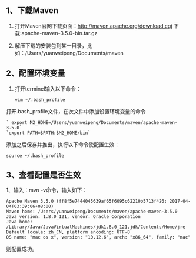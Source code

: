 ## 1、下载Maven
1. 打开Maven官网下载页面：http://maven.apache.org/download.cgi
下载:apache-maven-3.5.0-bin.tar.gz

2. 解压下载的安装包到某一目录，比如：/Users/yuanweipeng/Documents/maven

## 2、配置环境变量
1. 打开terminel输入以下命令：

  	`vim ~/.bash_profile` 
  	
  打开.bash_profile文件，在次文件中添加设置环境变量的命令

	` export M2_HOME=/Users/yuanweipeng/Documents/maven/apache-maven-3.5.0`  
	`export PATH=$PATH:$M2_HOME/bin`  

添加之后保存并推出，执行以下命令使配置生效：  

`source ~/.bash_profile`

## 3、查看配置是否生效
1、输入：mvn -v命令，输入如下：
    
    Apache Maven 3.5.0 (ff8f5e7444045639af65f6095c62210b5713f426; 2017-04-04T03:39:06+08:00)
    Maven home: /Users/yuanweipeng/Documents/maven/apache-maven-3.5.0
    Java version: 1.8.0_121, vendor: Oracle Corporation
    Java home: /Library/Java/JavaVirtualMachines/jdk1.8.0_121.jdk/Contents/Home/jre
    Default locale: zh_CN, platform encoding: UTF-8
    OS name: "mac os x", version: "10.12.6", arch: "x86_64", family: "mac"

则配置成功。
    


    
